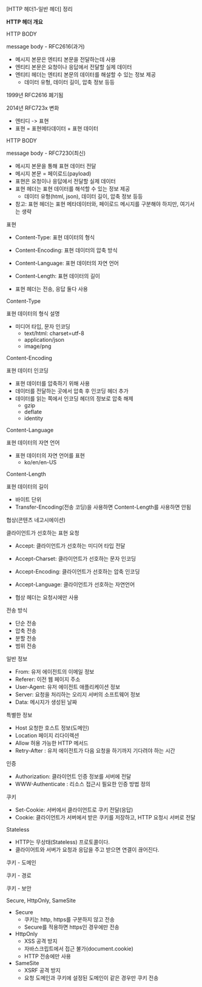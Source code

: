 [HTTP 헤더1-일반 헤더] 정리

**HTTP 헤더 개요**



HTTP BODY

message body - RFC2616(과거)

- 메시지 본문은 엔티티 본문을 전달하는데 사용
- 엔티티 본문은 요청이나 응답에서 전달할 실제 데이터 
- 엔티티 헤더는 엔티티 본문의 데이터를 해설할 수 있는 정보 제공
  - 데이터 유형, 데이터 길이, 압축 정보 등등



1999년 RFC2616 폐기됨 

2014년 RFC723x 변화

- 엔티디 -> 표현
- 표현 = 표현메타데이터 + 표현 데이터 



HTTP BODY

message body - RFC7230(최신)

- 메시지 본문을 통해 표현 데이터 전달
- 메시지 본문 = 페이로드(payload)
- 표현은 요청이나 응답에서 전달할 실제 데이터 
- 표현 헤더는 표현 데이터를 해석할 수 있는 정보 제공
  - 데이터 유형(html, json), 데이터 길이, 압축 정보 등등
- 참고: 표현 헤더는 표현 메타데이터와, 페이로드 메시지를 구분해야 하지만, 여기서는 생략



표현

- Content-Type: 표현 데이터의 형식
- Content-Encoding: 표현 데이터의 압축 방식
- Content-Language: 표현 데이터의 자연 언어
- Content-Length: 표현 데이터의 길이 



- 표현 헤더는 전송, 응답 둘다 사용



Content-Type

표현 데이터의 형식 설명

- 미디어 타입, 문자 인코딩
  - text/html: charset=utf-8
  - application/json
  - image/png



Content-Encoding

표현 데이터 인코딩

- 표현 데이터를 압축하기 위해 사용
- 데이터를 전달하는 곳에서 압축 후 인코딩 헤더 추가
- 데이터를 읽는 쪽에서 인코딩 헤더의 정보로 압축 해제
  - gzip
  - deflate
  - identity



Content-Language

표현 데이터의 자연 언어

- 표현 데이터의 자연 언어를 표현
  - ko/en/en-US



Content-Length

표현 데이터의 길이 

- 바이트 단위
- Transfer-Encoding(전송 코딩)을 사용하면 Content-Length를 사용하면 안됨



협상(콘텐츠 네고시에이션)

클라이언트가 선호하는 표현 요청

- Accept: 클라이언트가 선호하는 미디어 타입 전달
- Accept-Charset: 클라이언트가 선호하는 문자 인코딩
- Accept-Encoding: 클라이언트가 선호하는 압축 인코딩
- Accept-Language: 클라이언트가 선호하는 자연언어 



- 협상 헤더는 요청시에만 사용



전송 방식

- 단순 전송
- 압축 전송
- 분할 전송
- 범위 전송



일반 정보 

- From: 유저 에이전트의 이메일 정보
- Referer: 이전 웹 페이지 주소
- User-Agent: 유저 에이전트 애플리케이션 정보
- Server: 요청을 처리하는 오리지 서버의 소프트웨어 정보 
- Data: 메시지가 생성된 날짜



특별한 정보

- Host 요청한 호스트 정보(도메인)
- Location 페이지 리다이렉션
- Allow 허용 가능한 HTTP 메서드
- Retry-After : 유저 에이전트가 다음 요청을 하기까지 기다려야 하는 시간



인증 

- Authorization: 클라이언트 인증 정보를 서버에 전달
- WWW-Authenticate : 리소스 접근시 필요한 인증 방법 정의




쿠키

- Set-Cookie: 서버에서 클라이언트로 쿠키 전달(응답)
- Cookie: 클라이언트가 서버에서 받은 쿠키를 저장하고, HTTP 요청시 서버로 전달



Stateless

- HTTP는 무상태(Stateless) 프로토콜이다.
- 클라이어트와 서버가 요청과 응답을 주고 받으면 연결이 끊어진다.



쿠키 - 도메인

쿠키 - 경로

쿠키 - 보안

Secure, HttpOnly, SameSite

- Secure
  - 쿠키는 http, https를 구분하지 않고 전송
  - Secure를 적용하면 https인 경우에만 전송
- HttpOnly
  - XSS 공격 방지
  - 자바스크립트에서 접근 불가(document.cookie)
  - HTTP 전송에만 사용
- SameSite
  - XSRF 공격 방지
  - 요청 도메인과 쿠키에 설정된 도메인이 같은 경우만 쿠키 전송

